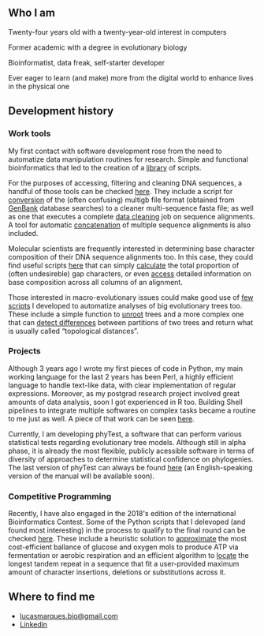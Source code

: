 ## Who I am

Twenty-four years old with a twenty-year-old interest in computers

Former academic with a degree in evolutionary biology

Bioinformatist, data freak, self-starter developer

Ever eager to learn (and make) more from the digital world to enhance lives in the physical one

## Development history

### Work tools

My first contact with software development rose from the need to automatize data manipulation routines for research. Simple and functional bioinformatics that led to the creation of a [library](https://github.com/lpmarques/BItools-lib/) of scripts.

For the purposes of accessing, filtering and cleaning DNA sequences, a handful of those tools can be checked [here](https://github.com/lpmarques/BItools-lib/tree/master/Sequence_processing). They include a script for [conversion](https://github.com/lpmarques/BItools-lib/blob/master/Sequence_processing/multiGB2fasta.pl) of the (often confusing) multigb file format (obtained from [GenBank](https://www.ncbi.nlm.nih.gov/genbank/) database searches) to a cleaner multi-sequence fasta file; as well as one that executes a complete [data cleaning](https://github.com/lpmarques/BItools-lib/blob/master/Sequence_processing/zblocks.pl) job on sequence alignments. A tool for automatic [concatenation](https://github.com/lpmarques/BItools-lib/blob/master/Sequence_processing/concatenator.pl) of multiple sequence alignments is also included.

Molecular scientists are frequently interested in determining base character composition of their DNA sequence alignments too. In this case, they could find useful scripts [here](https://github.com/lpmarques/BItools-lib/tree/master/Alignment_composition_analyses) that can simply [calculate](https://github.com/lpmarques/BItools-lib/blob/master/Alignment_composition_analyses/gapcounter.pl) the total proportion of (often undesireble) gap characters, or even [access](https://github.com/lpmarques/BItools-lib/blob/master/Alignment_composition_analyses/sitereader.pl) detailed information on base composition across all columns of an alignment.

Those interested in macro-evolutionary issues could make good use of [few scripts](https://github.com/lpmarques/BItools-lib/tree/master/Automated_tree_analyses) I developed to automatize analyses of big evolutionary trees too. These include a simple function to [unroot](https://github.com/lpmarques/BItools-lib/blob/master/Automated_tree_analyses/unroot.pl) trees and a more complex one that can [detect differences](https://github.com/lpmarques/BItools-lib/blob/master/Automated_tree_analyses/treeDist.pl) between partitions of two trees and return what is usually called “topological distances”.

### Projects

Although 3 years ago I wrote my first pieces of code in Python, my main working language for the last 2 years has been Perl, a highly efficient language to handle text-like data, with clear implementation of regular expressions. Moreover, as my postgrad research project involved great amounts of data analysis, soon I got experienced in R too. Building Shell pipelines to integrate multiple softwares on complex tasks became a routine to me just as well. A piece of that work can be seen [here](https://github.com/lpmarques/EqDelta).

Currently, I am developing phyTest, a software that can perform various statistical tests regarding evolutionary tree models. Although still in alpha phase, it is already the most flexible, publicly acessible software in terms of diversity of approaches to determine statistical confidence on phylogenies. The last version of phyTest can always be found [here](https://github.com/lpmarques/phyTest) (an English-speaking version of the manual will be available soon).

### Competitive Programming

Recently, I have also engaged in the 2018's edition of the international Bioinformatics Contest. Some of the Python scripts that I delevoped (and found most interesting) in the process to qualify to the final round can be checked [here](https://github.com/lpmarques/BIContest2018). These include a heuristic solution to [approximate](https://github.com/lpmarques/BIContest2018/blob/master/realMaxATP.py) the most cost-efficient ballance of glucose and oxygen mols to produce ATP via fermentation or aerobic respiration and an efficient algorithm to [locate](https://github.com/lpmarques/BIContest2018/blob/master/longestTandem.py) the longest tandem repeat in a sequence that fit a user-provided maximum amount of character insertions, deletions or substitutions across it.

## Where to find me

* lucasmarques.bio@gmail.com
* [Linkedin](https://www.linkedin.com/in/lucas-marques-370535a6/)